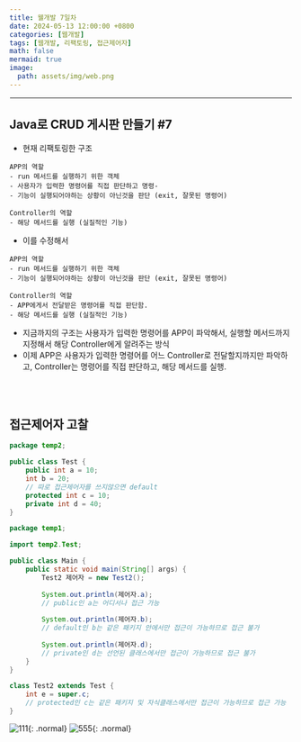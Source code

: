 ```yaml
---
title: 웰개발 7일차
date: 2024-05-13 12:00:00 +0800
categories: [웹개발]
tags: [웹개발, 리팩토링, 접근제어자]
math: false
mermaid: true
image:
  path: assets/img/web.png
---
```


<hr style="border:1px solid white">

## Java로 CRUD 게시판 만들기 #7
- 현재 리팩토링한 구조

```
APP의 역할
- run 메서드를 실행하기 위한 객체
- 사용자가 입력한 명령어를 직접 판단하고 명령- 
- 기능이 실행되어야하는 상황이 아닌것을 판단 (exit, 잘못된 명령어)

Controller의 역할
- 해당 메서드를 실행 (실질적인 기능)
```

- 이를 수정해서

```
APP의 역할
- run 메서드를 실행하기 위한 객체
- 기능이 실행되어야하는 상황이 아닌것을 판단 (exit, 잘못된 명령어)

Controller의 역할
- APP에게서 전달받은 명령어를 직접 판단함.
- 해당 메서드를 실행 (실질적인 기능)
```
- 지금까지의 구조는 사용자가 입력한 명령어를 APP이 파악해서, 실행할 메서드까지 지정해서 해당 Controller에게 알려주는 방식
- 이제 APP은 사용자가 입력한 명령어를 어느 Controller로 전달할지까지만 파악하고, Controller는 명령어를 직접 판단하고, 해당 메서드를 실행.

<br/><br/>

## 접근제어자 고찰
```java
package temp2;

public class Test {
	public int a = 10;
	int b = 20;
	// 따로 접근제어자를 쓰지않으면 default
	protected int c = 10;
	private int d = 40;
}
```
```java
package temp1;

import temp2.Test;

public class Main {
	public static void main(String[] args) {
		Test2 제어자 = new Test2();
		
		System.out.println(제어자.a);
		// public인 a는 어디서나 접근 가능
		
		System.out.println(제어자.b);
		// default인 b는 같은 패키지 안에서만 접근이 가능하므로 접근 불가
		
		System.out.println(제어자.d);
		// private인 d는 선언된 클래스에서만 접근이 가능하므로 접근 불가
	}
}

class Test2 extends Test {
	int e = super.c;
	// protected인 c는 같은 패키지 및 자식클래스에서만 접근이 가능하므로 접근 가능
}
```
![111](https://github.com/alphathx13/alphathx13.github.io/assets/163115993/429529e6-83e1-4f25-8b63-7c1effa06325){: .normal}
![555](https://github.com/alphathx13/alphathx13.github.io/assets/163115993/50622a2a-9ac1-4254-a55e-396300f648da){: .normal}
